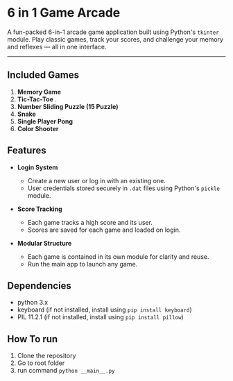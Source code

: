 # 6 in 1 Game Arcade

A fun-packed 6-in-1 arcade game application built using Python's `tkinter` module. Play classic games, track your scores, and challenge your memory and reflexes — all in one interface.

---

## Included Games

1. **Memory Game** 
2. **Tic-Tac-Toe** .
3. **Number Sliding Puzzle (15 Puzzle)**
4. **Snake**
5. **Single Player Pong** 
6. **Color Shooter**

## Features

- **Login System**
  - Create a new user or log in with an existing one.
  - User credentials stored securely in `.dat` files using Python's `pickle` module.

- **Score Tracking**
  - Each game tracks a high score and its user.
  - Scores are saved for each game and loaded on login.

- **Modular Structure**
  - Each game is contained in its own module for clarity and reuse.
  - Run the main app to launch any game.

## Dependencies

- python 3.x
- keyboard (if not installed, install using `pip install keyboard`)
- PIL 11.2.1 (if not installed, install using `pip install pillow`)

## How To run

1. Clone the repository
2. Go to root folder
3. run command `python __main__.py`
